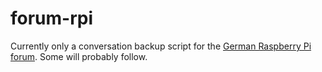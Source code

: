 # forum-rpi

Currently only a conversation backup script for the [German Raspberry Pi forum](https://forum-raspberrypi.de).
Some will probably follow.
